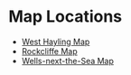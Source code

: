 # Map Locations

- [West Hayling Map](W_Hayling/leaflet.html)
- [Rockcliffe Map](Rockcliffe/index.html)
- [Wells-next-the-Sea Map](WellsNextTheSea/leaflet.html)
